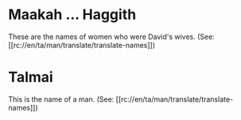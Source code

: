 # Maakah ... Haggith

These are the names of women who were David's wives. (See: [[rc://en/ta/man/translate/translate-names]])

# Talmai

This is the name of a man. (See: [[rc://en/ta/man/translate/translate-names]])

